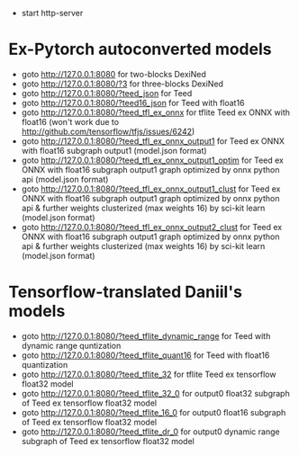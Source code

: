 - start http-server

# Ex-Pytorch autoconverted models

- goto http://127.0.0.1:8080 for two-blocks DexiNed
- goto http://127.0.0.1:8080/?3 for three-blocks DexiNed
- goto http://127.0.0.1:8080/?teed_json for Teed
- goto http://127.0.0.1:8080/?teed16_json for Teed with float16
- goto http://127.0.0.1:8080/?teed_tfl_ex_onnx for tflite Teed ex ONNX with float16 (won't work due to http://github.com/tensorflow/tfjs/issues/6242)
- goto http://127.0.0.1:8080/?teed_tfl_ex_onnx_output1 for Teed ex ONNX with float16 subgraph output1 (model.json format)
- goto http://127.0.0.1:8080/?teed_tfl_ex_onnx_output1_optim for Teed ex ONNX with float16 subgraph output1 graph optimized by onnx python api (model.json format)
- goto http://127.0.0.1:8080/?teed_tfl_ex_onnx_output1_clust for Teed ex ONNX with float16 subgraph output1 graph optimized by onnx python api & further weights clusterized (max weights 16) by sci-kit learn (model.json format)
- goto http://127.0.0.1:8080/?teed_tfl_ex_onnx_output2_clust for Teed ex ONNX with float16 subgraph output1 graph optimized by onnx python api & further weights clusterized (max weights 16) by sci-kit learn (model.json format)


# Tensorflow-translated Daniil's models

- goto http://127.0.0.1:8080/?teed_tflite_dynamic_range for Teed with dynamic range quntization
- goto http://127.0.0.1:8080/?teed_tflite_quant16 for Teed with float16 quantization
- goto http://127.0.0.1:8080/?teed_tflite_32 for tflite Teed ex tensorflow float32 model
- goto http://127.0.0.1:8080/?teed_tflite_32_0 for output0 float32 subgraph of Teed ex tensorflow float32 model
- goto http://127.0.0.1:8080/?teed_tflite_16_0 for output0 float16 subgraph of Teed ex tensorflow float32 model
- goto http://127.0.0.1:8080/?teed_tflite_dr_0 for output0 dynamic range subgraph of Teed ex tensorflow float32 model